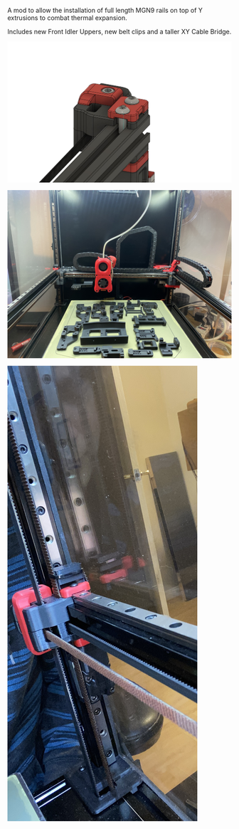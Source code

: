 A mod to allow the installation of full length MGN9 rails on top of Y extrusions to combat thermal expansion.

Includes new Front Idler Uppers, new belt clips and a taller XY Cable Bridge. 

![Idler](IMAGES/Front_Idler_MGN9_Backer.JPG)

![Rails_Installed](IMAGES/Rails_installed.JPG)

![Installed](IMAGES/Rail_with_idler.JPG)
